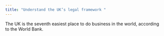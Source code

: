 ```yaml
---
title: "Understand the UK’s legal framework "
---
```


The UK is the seventh easiest place to do business in the world, according to the World Bank.
